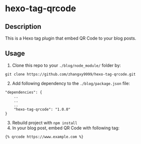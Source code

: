 # hexo-tag-qrcode

## Description
This is a Hexo tag plugin that embed QR Code to your blog posts.

## Usage
1. Clone this repo to your `./blog/node_module/` folder by:
```
git clone https://github.com/zhangxy9999/hexo-tag-qrcode.git
```
2. Add following dependency to the `./blog/package.json` file:
```
"dependencies": {
    ..
    ..
    ..
    "hexo-tag-qrcode": "1.0.0"
}
```
3. Rebuild project with `npm install`
4. In your blog post, embed QR Code with following tag:
```
{% qrcode https://www.example.com %}
```